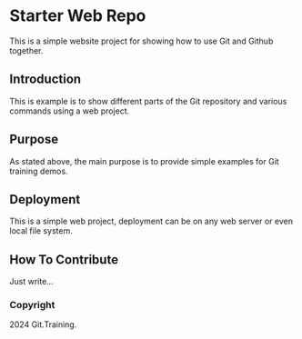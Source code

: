 # Starter Web Repo

This is a simple website project for showing how to use Git and Github together. 

## Introduction

This is example is to show different parts of the Git repository and various commands using a web project. 

## Purpose

As stated above, the main purpose is to provide simple examples for Git training demos. 

## Deployment 

This is a simple web project, deployment can be on any web server or even local file system. 

## How To Contribute

Just write...

### Copyright

2024 Git.Training.